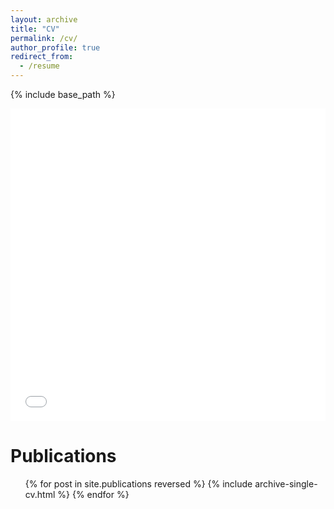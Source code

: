 ```yaml
---
layout: archive
title: "CV"
permalink: /cv/
author_profile: true
redirect_from:
  - /resume
---
```


{% include base_path %}

<iframe src="/files/cv.pdf" width="100%" height="500" frameborder="no" border="0" marginwidth="0" marginheight="0"></iframe>


Publications
======
  <ul>{% for post in site.publications reversed %}
    {% include archive-single-cv.html %}
  {% endfor %}</ul>
  

